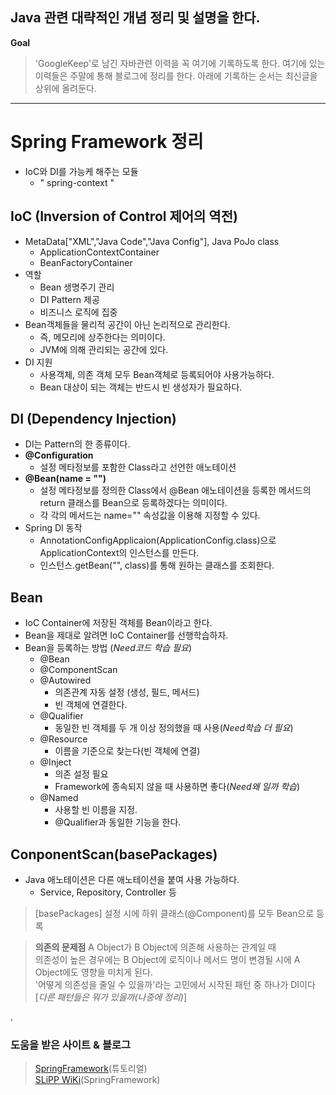 ## Java 관련 대략적인 개념 정리 및 설명을 한다.

**Goal**
> 'GoogleKeep'로 남긴 자바관련 이력을 꼭 여기에 기록하도록 한다.
> 여기에 있는 이력들은 주말에 통해 블로그에 정리를 한다.
> 아래에 기록하는 순서는 최신글을 상위에 올려둔다.
---

# Spring Framework 정리
- IoC와 DI를 가능케 해주는 모듈
	- " spring-context "

## IoC (Inversion of Control 제어의 역전)
- MetaData["XML","Java Code","Java Config"], Java PoJo class
	- ApplicationContextContainer
	- BeanFactoryContainer
- 역할
	- Bean 생명주기 관리
	- DI Pattern 제공
	- 비즈니스 로직에 집중
- Bean객체들을 물리적 공간이 아닌 논리적으로 관리한다.
	- 즉, 메모리에 상주한다는 의미이다.
	- JVM에 의해 관리되는 공간에 있다.
- DI 지원
	- 사용객체, 의존 객체 모두 Bean객체로 등록되어야 사용가능하다.
	- Bean 대상이 되는 객체는 반드시 빈 생성자가 필요하다.

## DI (Dependency Injection)
- DI는 Pattern의 한 종류이다.
- **@Configuration**
	- 설정 메타정보를 포함한 Class라고 선언한 애노테이션
- **@Bean(name = "")**
	- 설정 메타정보를 정의한 Class에서 @Bean 애노테이션을 등록한 메서드의 return 클래스를 Bean으로 등록하겠다는 의미이다.
	- 각 각의 메서드는 name="" 속성값을 이용해 지정할 수 있다.
- Spring DI 동작
	- AnnotationConfigApplicaion(ApplicationConfig.class)으로 ApplicationContext의 인스턴스를 만든다.
	- 인스턴스.getBean("", class)를 통해 원하는 클래스를 조회한다.

## Bean
- IoC Container에 저장된 객체를 Bean이라고 한다.
- Bean을 제대로 알려면 IoC Container를 선행학습하자.
- Bean을 등록하는 방법 (*Need코드 학습 필요*)
	- @Bean
	- @ComponentScan
	- @Autowired
		- 의존관계 자동 설정 (생성, 필드, 메서드)
		- 빈 객체에 연결한다.
	- @Qualifier
		- 동일한 빈 객체를 두 개 이상 정의했을 때 사용(*Need학습 더 필요*)
	- @Resource
		- 이름을 기준으로 찾는다(빈 객체에 연결)
	- @Inject
		- 의존 설정 필요
		- Framework에 종속되지 않을 때 사용하면 좋다(*Need왜 일까 학습*)
	- @Named
		- 사용할 빈 이름을 지정.
		- @Qualifier과 동일한 기능을 한다.

## ConponentScan(basePackages)
- Java 애노테이션은 다른 애노테이션을 붙여 사용 가능하다.
	- Service, Repository, Controller 등
> [basePackages]
>  설정 시에 하위 클래스(@Component)를 모두 Bean으로 등록

> **의존의 문제점**
> A Object가 B Object에 의존해 사용하는 관계일 때<br/>
> 의존성이 높은 경우에는 B Object에 로직이나 메서드 명이 변경될 시에 A Object에도 영향을 미치게 된다.<br/>
> '어떻게 의존성을 줄일 수 있을까'라는 고민에서 시작된 패턴 중 하나가 DI이다 [*다른 패턴들은 뭐가 있을까(나중에 정리)*]

.


### 도움을 받은 사이트 & 블로그
> [SpringFramework](https://www.tutorialspoint.com/)(튜토리얼)<br/>
> [SLiPP WiKi](https://www.slipp.net/wiki/pages/viewpage.action?pageId=25527606)(SpringFramework)
